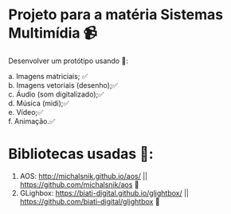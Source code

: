 # Projeto para a matéria Sistemas Multimídia 📹

Desenvolver um protótipo usando 📄:

a. Imagens matriciais; ✅<br> 
b. Imagens vetoriais (desenho);✅<br> 
c. Áudio (som digitalizado);✅<br> 
d. Música (midi);✅<br> 
e. Vídeo;✅<br> 
f. Animação.✅<br> 


# Bibliotecas usadas 📖: 

1. AOS: http://michalsnik.github.io/aos/  || https://github.com/michalsnik/aos 📖
2. GLighbox: https://biati-digital.github.io/glightbox/ || https://github.com/biati-digital/glightbox 📖
